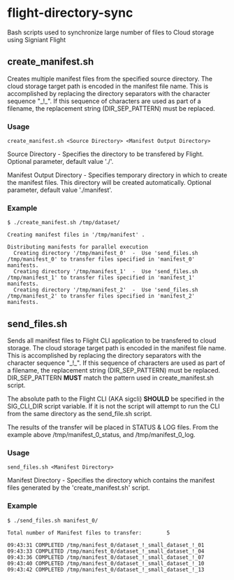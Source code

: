 # flight-directory-sync
Bash scripts used to synchronize large number of files to Cloud storage using Signiant Flight

## create_manifest.sh

Creates multiple manifest files from the specified source directory. The cloud storage target path is encoded in the manifest file name. This is accomplished by replacing the directory separators with the character sequence "\_!\_". If this sequence of characters are used as part of a filename, the replacement string (DIR_SEP_PATTERN) must be replaced.

### Usage

``` create_manifest.sh <Source Directory> <Manifest Output Directory> ```

Source Directory - Specifies the directory to be transfered by Flight. Optional parameter, default value './'.

Manifest Output Directory - Specifies temporary directory in which to create the manifest files. This directory will be created automatically. Optional parameter, default value './manifest'.

### Example

```
$ ./create_manifest.sh /tmp/dataset/

Creating manifest files in '/tmp/manifest' .

Distributing manifests for parallel execution
  Creating directory '/tmp/manifest_0'  -  Use 'send_files.sh /tmp/manifest_0' to transfer files specified in 'manifest_0' manifests.
  Creating directory '/tmp/manifest_1'  -  Use 'send_files.sh /tmp/manifest_1' to transfer files specified in 'manifest_1' manifests.
  Creating directory '/tmp/manifest_2'  -  Use 'send_files.sh /tmp/manifest_2' to transfer files specified in 'manifest_2' manifests.
```


## send_files.sh

Sends all manifest files to Flight CLI application to be transfered to cloud storage. The cloud storage target path is encoded in the manifest file name. This is accomplished by replacing the directory separators with the character sequence "\_!\_". If this sequence of characters are used as part of a filename, the replacement string (DIR_SEP_PATTERN) must be replaced. DIR_SEP_PATTERN **MUST** match the pattern used in create_manifest.sh script.

The absolute path to the Flight CLI (AKA sigcli) **SHOULD** be specified in the SIG_CLI_DIR script variable. If it is not the script will attempt to run the CLI from the same directory as the send_file.sh script.

The results of the transfer will be placed in STATUS & LOG files. From the example above /tmp/manifest_0_status, and /tmp/manifest_0_log.

### Usage

``` send_files.sh <Manifest Directory> ```

Manifest Directory -  Specifies the directory which contains the manifest files generated by the 'create_manifest.sh' script.

### Example

```
$ ./send_files.sh manifest_0/

Total number of Manifest files to transfer:        5

09:43:31 COMPLETED /tmp/manifest_0/dataset_!_small_dataset_!_01
09:43:33 COMPLETED /tmp/manifest_0/dataset_!_small_dataset_!_04
09:43:36 COMPLETED /tmp/manifest_0/dataset_!_small_dataset_!_07
09:43:40 COMPLETED /tmp/manifest_0/dataset_!_small_dataset_!_10
09:43:42 COMPLETED /tmp/manifest_0/dataset_!_small_dataset_!_13
```